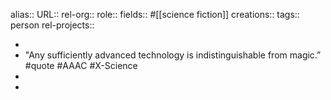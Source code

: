 alias::
URL::
rel-org::
role::
fields:: #[[science fiction]] 
creations:: 
tags:: person
rel-projects::


-
- "Any sufficiently advanced technology is indistinguishable from magic.” #quote #AAAC #X-Science
-
-